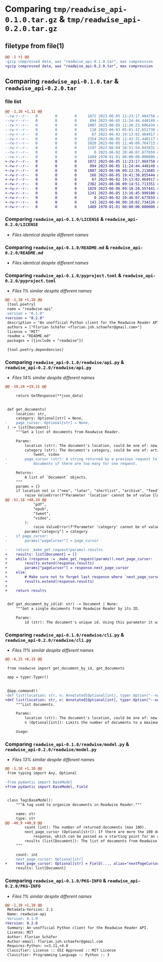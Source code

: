 # Comparing `tmp/readwise_api-0.1.0.tar.gz` & `tmp/readwise_api-0.2.0.tar.gz`

## filetype from file(1)

```diff
@@ -1 +1 @@
-gzip compressed data, was "readwise_api-0.1.0.tar", max compression
+gzip compressed data, was "readwise_api-0.2.0.tar", max compression
```

## Comparing `readwise_api-0.1.0.tar` & `readwise_api-0.2.0.tar`

### file list

```diff
@@ -1,10 +1,11 @@
--rw-r--r--   0        0        0     1072 2023-06-05 11:23:17.984758 readwise_api-0.1.0/LICENSE
--rw-r--r--   0        0        0      894 2023-06-05 11:24:44.440149 readwise_api-0.1.0/README.md
--rw-r--r--   0        0        0     1087 2023-06-05 11:26:23.606434 readwise_api-0.1.0/pyproject.toml
--rw-r--r--   0        0        0      110 2023-06-03 05:01:32.651730 readwise_api-0.1.0/readwise/__init__.py
--rw-r--r--   0        0        0       67 2023-06-02 19:13:02.464917 readwise_api-0.1.0/readwise/__main__.py
--rw-r--r--   0        0        0     2354 2023-06-05 11:42:31.440117 readwise_api-0.1.0/readwise/api.py
--rw-r--r--   0        0        0     1028 2023-06-05 11:40:09.764713 readwise_api-0.1.0/readwise/cli.py
--rw-r--r--   0        0        0     1197 2023-06-04 10:51:54.043831 readwise_api-0.1.0/readwise/model.py
--rw-r--r--   0        0        0        0 2023-06-02 20:46:07.677659 readwise_api-0.1.0/readwise/py.typed
--rw-r--r--   0        0        0     1489 1970-01-01 00:00:00.000000 readwise_api-0.1.0/PKG-INFO
+-rw-r--r--   0        0        0     1072 2023-06-05 11:23:17.984758 readwise_api-0.2.0/LICENSE
+-rw-r--r--   0        0        0      894 2023-06-05 11:24:44.440149 readwise_api-0.2.0/README.md
+-rw-r--r--   0        0        0     1087 2023-06-06 09:22:35.213685 readwise_api-0.2.0/pyproject.toml
+-rw-r--r--   0        0        0      166 2023-06-05 19:41:30.855444 readwise_api-0.2.0/readwise/__init__.py
+-rw-r--r--   0        0        0       67 2023-06-02 19:13:02.464917 readwise_api-0.2.0/readwise/__main__.py
+-rw-r--r--   0        0        0     2382 2023-06-06 09:14:51.713351 readwise_api-0.2.0/readwise/api.py
+-rw-r--r--   0        0        0     1029 2023-06-06 09:18:20.557441 readwise_api-0.2.0/readwise/cli.py
+-rw-r--r--   0        0        0     1241 2023-06-05 13:16:45.999100 readwise_api-0.2.0/readwise/model.py
+-rw-r--r--   0        0        0        0 2023-06-02 20:46:07.677659 readwise_api-0.2.0/readwise/py.typed
+-rw-r--r--   0        0        0      143 2023-06-06 09:18:02.734226 readwise_api-0.2.0/readwise/version.py
+-rw-r--r--   0        0        0     1489 1970-01-01 00:00:00.000000 readwise_api-0.2.0/PKG-INFO
```

### Comparing `readwise_api-0.1.0/LICENSE` & `readwise_api-0.2.0/LICENSE`

 * *Files identical despite different names*

### Comparing `readwise_api-0.1.0/README.md` & `readwise_api-0.2.0/README.md`

 * *Files identical despite different names*

### Comparing `readwise_api-0.1.0/pyproject.toml` & `readwise_api-0.2.0/pyproject.toml`

 * *Files 1% similar despite different names*

```diff
@@ -1,10 +1,10 @@
 [tool.poetry]
 name = "readwise-api"
-version = "0.1.0"
+version = "0.2.0"
 description = "An unofficial Python client for the Readwise Reader API."
 authors = ["Florian Schäfer <florian.joh.schaefer@gmail.com>"]
 license = "MIT"
 readme = "README.md"
 packages = [{include = "readwise"}]
 
 [tool.poetry.dependencies]
```

### Comparing `readwise_api-0.1.0/readwise/api.py` & `readwise_api-0.2.0/readwise/api.py`

 * *Files 14% similar despite different names*

```diff
@@ -19,24 +19,21 @@
 
     return GetResponse(**json_data)
 
 
 def get_documents(
     location: str,
     category: Optional[str] = None,
-    page_cursor: Optional[str] = None,
 ) -> list[Document]:
     """Get a list of documents from Readwise Reader.
 
     Params:
         location (str): The document's location, could be one of: new, later, shortlist, archive, feed
         category (str): The document's category, could be one of: article, email, rss, highlight, note, pdf, epub,
             tweet, video
-        page_cursor (str): A string returned by a previous request to this endpoint. Use it to get the next page of
-            documents if there are too many for one request.
 
     Returns:
         A list of `Document` objects.
     """
     params = {}
     if location not in ("new", "later", "shortlist", "archive", "feed"):
         raise ValueError(f"Parameter 'location' cannot be of value {location!r}")
@@ -51,18 +48,24 @@
             "pdf",
             "epub",
             "tweet",
             "video",
         ):
             raise ValueError(f"Parameter 'category' cannot be of value {category!r}")
         params["category"] = category
-    if page_cursor:
-        params["pageCursor"] = page_cursor
 
-    return _make_get_request(params).results
+    results: list[Document] = []
+    while (response := _make_get_request(params)).next_page_cursor:
+        results.extend(response.results)
+        params["pageCursor"] = response.next_page_cursor
+    else:
+        # Make sure not to forget last response where `next_page_cursor` is None.
+        results.extend(response.results)
+
+    return results
 
 
 def get_document_by_id(id: str) -> Document | None:
     """Get a single documents from Readwise Reader by its ID.
 
     Params:
         id (str): The document's unique id. Using this parameter it will return just one document, if found.
```

### Comparing `readwise_api-0.1.0/readwise/cli.py` & `readwise_api-0.2.0/readwise/cli.py`

 * *Files 11% similar despite different names*

```diff
@@ -6,15 +6,15 @@
 
 from readwise import get_document_by_id, get_documents
 
 app = typer.Typer()
 
 
 @app.command()
-def list(location: str, n: Annotated[Optional[int], typer.Option("--number", "-n")] = 100) -> None:
+def list(location: str, n: Annotated[Optional[int], typer.Option("--number", "-n")] = None) -> None:
     """List documents.
 
     Params:
         location (str): The document's location, could be one of: new, later, shortlist, archive, feed
         n (Optional[int]): Limits the number of documents to a maximum (100 by default).
 
     Usage:
```

### Comparing `readwise_api-0.1.0/readwise/model.py` & `readwise_api-0.2.0/readwise/model.py`

 * *Files 13% similar despite different names*

```diff
@@ -1,10 +1,10 @@
 from typing import Any, Optional
 
-from pydantic import BaseModel
+from pydantic import BaseModel, Field
 
 
 class Tag(BaseModel):
     """A tag used to organize documents in Readwise Reader."""
 
     name: str
     type: str
@@ -40,9 +40,9 @@
         count (int): The number of returned documents (max 100).
         next_page_cursor (Optional[str]): If there are more the 100 documents, a `next_page_cursor` is added to the
             response, which can be passed as a starting point for an additional request.
         results (list[Document]): The list of documents from Readwise.
     """
 
     count: int
-    next_page_cursor: Optional[str]
+    next_page_cursor: Optional[str] = Field(..., alias="nextPageCursor")
     results: list[Document]
```

### Comparing `readwise_api-0.1.0/PKG-INFO` & `readwise_api-0.2.0/PKG-INFO`

 * *Files 1% similar despite different names*

```diff
@@ -1,10 +1,10 @@
 Metadata-Version: 2.1
 Name: readwise-api
-Version: 0.1.0
+Version: 0.2.0
 Summary: An unofficial Python client for the Readwise Reader API.
 License: MIT
 Author: Florian Schäfer
 Author-email: florian.joh.schaefer@gmail.com
 Requires-Python: >=3.11,<4.0
 Classifier: License :: OSI Approved :: MIT License
 Classifier: Programming Language :: Python :: 3
```

